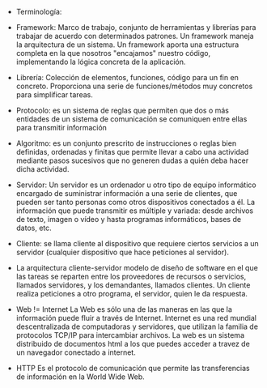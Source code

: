 * Terminología:
* Framework: Marco de trabajo, conjunto de herramientas y librerías para trabajar de acuerdo con determinados patrones. Un framework maneja la arquitectura de un sistema. Un framework aporta una estructura completa en la que nosotros "encajamos" nuestro código, implementando la lógica concreta de la aplicación. 
* Librería: Colección de elementos, funciones, código para un fin en concreto. Proporciona una serie de funciones/métodos muy concretos para simplificar tareas. 
* Protocolo: es un sistema de reglas que permiten que dos o más entidades de un sistema de comunicación se comuniquen entre ellas para transmitir información 
* Algoritmo: es un conjunto prescrito de instrucciones o reglas bien definidas, ordenadas y finitas que permite llevar a cabo una actividad mediante pasos sucesivos que no generen dudas a quién deba hacer dicha actividad. 
* Servidor: Un servidor es un ordenador u otro tipo de equipo informático encargado de suministrar información a una serie de clientes, que pueden ser tanto personas como otros dispositivos conectados a él. La información que puede transmitir es múltiple y variada: desde archivos de texto, imagen o vídeo y hasta programas informáticos, bases de datos, etc. 
* Cliente: se llama cliente al dispositivo que requiere ciertos servicios a un servidor (cualquier dispositivo que hace peticiones al servidor). 

* La arquitectura cliente-servidor modelo de diseño de software en el que las tareas se reparten entre los proveedores de recursos o servicios, llamados servidores, y los demandantes, llamados clientes. Un cliente realiza peticiones a otro programa, el servidor, quien le da respuesta.

* Web != Internet
La Web es sólo una de las maneras en las que la información puede fluir a través de Internet.
Internet es una red mundial descentralizada de computadoras y servidores, que utilizan la familia de protocolos TCP/IP para intercambiar archivos.
La web es un sistema distribuido de documentos html a los que puedes acceder a travez de un navegador conectado a internet.

* HTTP
Es el protocolo de comunicación que permite las transferencias de información en la World Wide Web. 